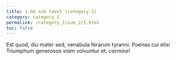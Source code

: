 ```yaml
---
title: 1.md sub level (category 1)
category: category_1
permalink: /category_1/sub_2/1.html
toc: false
---
```


Est quod, diu mater sed, venabula ferarum tyranni. Poenas cui elisi Triumphum
generosos *viam* volvuntur et, *carmine*!
